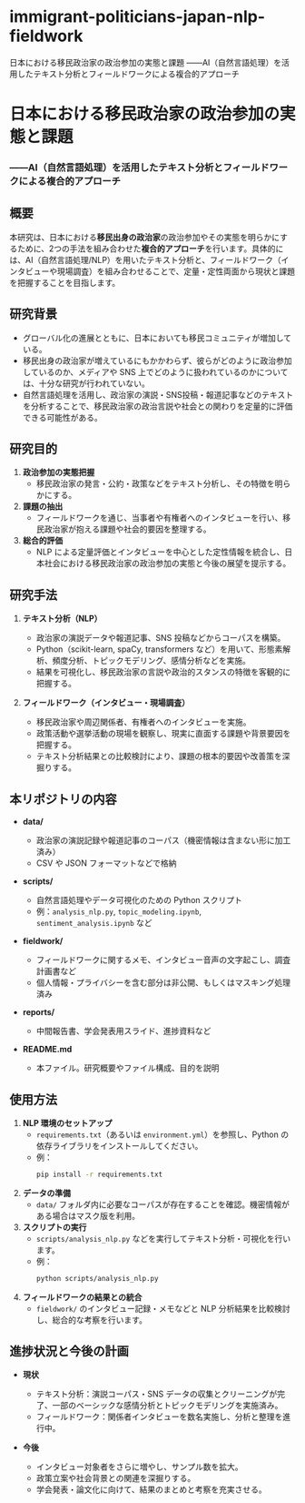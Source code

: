 # immigrant-politicians-japan-nlp-fieldwork
 日本における移民政治家の政治参加の実態と課題 ――AI（自然言語処理）を活用したテキスト分析とフィールドワークによる複合的アプローチ
# 日本における移民政治家の政治参加の実態と課題
### ――AI（自然言語処理）を活用したテキスト分析とフィールドワークによる複合的アプローチ

## 概要
本研究は、日本における**移民出身の政治家**の政治参加やその実態を明らかにするために、2つの手法を組み合わせた**複合的アプローチ**を行います。具体的には、AI（自然言語処理/NLP）を用いたテキスト分析と、フィールドワーク（インタビューや現場調査）を組み合わせることで、定量・定性両面から現状と課題を把握することを目指します。

## 研究背景
- グローバル化の進展とともに、日本においても移民コミュニティが増加している。
- 移民出身の政治家が増えているにもかかわらず、彼らがどのように政治参加しているのか、メディアや SNS 上でどのように扱われているのかについては、十分な研究が行われていない。
- 自然言語処理を活用し、政治家の演説・SNS投稿・報道記事などのテキストを分析することで、移民政治家の政治言説や社会との関わりを定量的に評価できる可能性がある。

## 研究目的
1. **政治参加の実態把握**  
   - 移民政治家の発言・公約・政策などをテキスト分析し、その特徴を明らかにする。
2. **課題の抽出**  
   - フィールドワークを通じ、当事者や有権者へのインタビューを行い、移民政治家が抱える課題や社会的要因を整理する。
3. **総合的評価**  
   - NLP による定量評価とインタビューを中心とした定性情報を統合し、日本社会における移民政治家の政治参加の実態と今後の展望を提示する。

## 研究手法

1. **テキスト分析（NLP）**  
   - 政治家の演説データや報道記事、SNS 投稿などからコーパスを構築。  
   - Python（scikit-learn, spaCy, transformers など）を用いて、形態素解析、頻度分析、トピックモデリング、感情分析などを実施。  
   - 結果を可視化し、移民政治家の言説や政治的スタンスの特徴を客観的に把握する。

2. **フィールドワーク（インタビュー・現場調査）**  
   - 移民政治家や周辺関係者、有権者へのインタビューを実施。  
   - 政策活動や選挙活動の現場を観察し、現実に直面する課題や背景要因を把握する。  
   - テキスト分析結果との比較検討により、課題の根本的要因や改善策を深掘りする。

## 本リポジトリの内容

- **data/**  
  - 政治家の演説記録や報道記事のコーパス（機密情報は含まない形に加工済み）  
  - CSV や JSON フォーマットなどで格納

- **scripts/**  
  - 自然言語処理やデータ可視化のための Python スクリプト  
  - 例：`analysis_nlp.py`, `topic_modeling.ipynb`, `sentiment_analysis.ipynb` など

- **fieldwork/**  
  - フィールドワークに関するメモ、インタビュー音声の文字起こし、調査計画書など  
  - 個人情報・プライバシーを含む部分は非公開、もしくはマスキング処理済み

- **reports/**  
  - 中間報告書、学会発表用スライド、進捗資料など

- **README.md**  
  - 本ファイル。研究概要やファイル構成、目的を説明

## 使用方法

1. **NLP 環境のセットアップ**  
   - `requirements.txt`（あるいは `environment.yml`）を参照し、Python の依存ライブラリをインストールしてください。  
   - 例：  
     ```bash
     pip install -r requirements.txt
     ```
2. **データの準備**  
   - `data/` フォルダ内に必要なコーパスが存在することを確認。機密情報がある場合はマスク版を利用。  
3. **スクリプトの実行**  
   - `scripts/analysis_nlp.py` などを実行してテキスト分析・可視化を行います。  
   - 例：  
     ```bash
     python scripts/analysis_nlp.py
     ```
4. **フィールドワークの結果との統合**  
   - `fieldwork/` のインタビュー記録・メモなどと NLP 分析結果を比較検討し、総合的な考察を行います。

## 進捗状況と今後の計画

- **現状**  
  - テキスト分析：演説コーパス・SNS データの収集とクリーニングが完了、一部のベーシックな感情分析とトピックモデリングを実施済み。  
  - フィールドワーク：関係者インタビューを数名実施し、分析と整理を進行中。

- **今後**  
  - インタビュー対象者をさらに増やし、サンプル数を拡大。  
  - 政策立案や社会背景との関連を深掘りする。  
  - 学会発表・論文化に向けて、結果のまとめと考察を充実させる。
